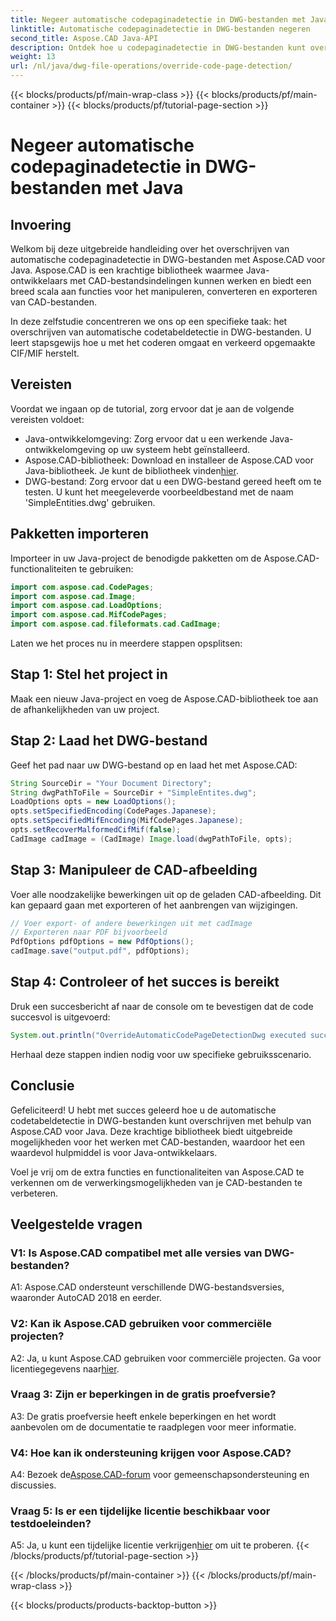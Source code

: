 ```yaml
---
title: Negeer automatische codepaginadetectie in DWG-bestanden met Java
linktitle: Automatische codepaginadetectie in DWG-bestanden negeren
second_title: Aspose.CAD Java-API
description: Ontdek hoe u codepaginadetectie in DWG-bestanden kunt overschrijven met Aspose.CAD voor Java. Verwerk de codering efficiënt en herstel verkeerd opgemaakte CIF/MIF.
weight: 13
url: /nl/java/dwg-file-operations/override-code-page-detection/
---
```


{{< blocks/products/pf/main-wrap-class >}}
{{< blocks/products/pf/main-container >}}
{{< blocks/products/pf/tutorial-page-section >}}

# Negeer automatische codepaginadetectie in DWG-bestanden met Java

## Invoering

Welkom bij deze uitgebreide handleiding over het overschrijven van automatische codepaginadetectie in DWG-bestanden met Aspose.CAD voor Java. Aspose.CAD is een krachtige bibliotheek waarmee Java-ontwikkelaars met CAD-bestandsindelingen kunnen werken en biedt een breed scala aan functies voor het manipuleren, converteren en exporteren van CAD-bestanden.

In deze zelfstudie concentreren we ons op een specifieke taak: het overschrijven van automatische codetabeldetectie in DWG-bestanden. U leert stapsgewijs hoe u met het coderen omgaat en verkeerd opgemaakte CIF/MIF herstelt.

## Vereisten

Voordat we ingaan op de tutorial, zorg ervoor dat je aan de volgende vereisten voldoet:

- Java-ontwikkelomgeving: Zorg ervoor dat u een werkende Java-ontwikkelomgeving op uw systeem hebt geïnstalleerd.
- Aspose.CAD-bibliotheek: Download en installeer de Aspose.CAD voor Java-bibliotheek. Je kunt de bibliotheek vinden[hier](https://releases.aspose.com/cad/java/).
- DWG-bestand: Zorg ervoor dat u een DWG-bestand gereed heeft om te testen. U kunt het meegeleverde voorbeeldbestand met de naam 'SimpleEntities.dwg' gebruiken.

## Pakketten importeren

Importeer in uw Java-project de benodigde pakketten om de Aspose.CAD-functionaliteiten te gebruiken:

```java
import com.aspose.cad.CodePages;
import com.aspose.cad.Image;
import com.aspose.cad.LoadOptions;
import com.aspose.cad.MifCodePages;
import com.aspose.cad.fileformats.cad.CadImage;
```

Laten we het proces nu in meerdere stappen opsplitsen:

## Stap 1: Stel het project in

Maak een nieuw Java-project en voeg de Aspose.CAD-bibliotheek toe aan de afhankelijkheden van uw project.

## Stap 2: Laad het DWG-bestand

Geef het pad naar uw DWG-bestand op en laad het met Aspose.CAD:

```java
String SourceDir = "Your Document Directory";
String dwgPathToFile = SourceDir + "SimpleEntites.dwg";
LoadOptions opts = new LoadOptions();
opts.setSpecifiedEncoding(CodePages.Japanese);
opts.setSpecifiedMifEncoding(MifCodePages.Japanese);
opts.setRecoverMalformedCifMif(false);
CadImage cadImage = (CadImage) Image.load(dwgPathToFile, opts);
```

## Stap 3: Manipuleer de CAD-afbeelding

Voer alle noodzakelijke bewerkingen uit op de geladen CAD-afbeelding. Dit kan gepaard gaan met exporteren of het aanbrengen van wijzigingen.

```java
// Voer export- of andere bewerkingen uit met cadImage
// Exporteren naar PDF bijvoorbeeld
PdfOptions pdfOptions = new PdfOptions();
cadImage.save("output.pdf", pdfOptions);
```

## Stap 4: Controleer of het succes is bereikt

Druk een succesbericht af naar de console om te bevestigen dat de code succesvol is uitgevoerd:

```java
System.out.println("OverrideAutomaticCodePageDetectionDwg executed successfully");
```

Herhaal deze stappen indien nodig voor uw specifieke gebruiksscenario.

## Conclusie

Gefeliciteerd! U hebt met succes geleerd hoe u de automatische codetabeldetectie in DWG-bestanden kunt overschrijven met behulp van Aspose.CAD voor Java. Deze krachtige bibliotheek biedt uitgebreide mogelijkheden voor het werken met CAD-bestanden, waardoor het een waardevol hulpmiddel is voor Java-ontwikkelaars.

Voel je vrij om de extra functies en functionaliteiten van Aspose.CAD te verkennen om de verwerkingsmogelijkheden van je CAD-bestanden te verbeteren.

## Veelgestelde vragen

### V1: Is Aspose.CAD compatibel met alle versies van DWG-bestanden?

A1: Aspose.CAD ondersteunt verschillende DWG-bestandsversies, waaronder AutoCAD 2018 en eerder.

### V2: Kan ik Aspose.CAD gebruiken voor commerciële projecten?

 A2: Ja, u kunt Aspose.CAD gebruiken voor commerciële projecten. Ga voor licentiegegevens naar[hier](https://purchase.aspose.com/buy).

### Vraag 3: Zijn er beperkingen in de gratis proefversie?

A3: De gratis proefversie heeft enkele beperkingen en het wordt aanbevolen om de documentatie te raadplegen voor meer informatie.

### V4: Hoe kan ik ondersteuning krijgen voor Aspose.CAD?

 A4: Bezoek de[Aspose.CAD-forum](https://forum.aspose.com/c/cad/19) voor gemeenschapsondersteuning en discussies.

### Vraag 5: Is er een tijdelijke licentie beschikbaar voor testdoeleinden?

 A5: Ja, u kunt een tijdelijke licentie verkrijgen[hier](https://purchase.aspose.com/temporary-license/) om uit te proberen.
{{< /blocks/products/pf/tutorial-page-section >}}

{{< /blocks/products/pf/main-container >}}
{{< /blocks/products/pf/main-wrap-class >}}

{{< blocks/products/products-backtop-button >}}
